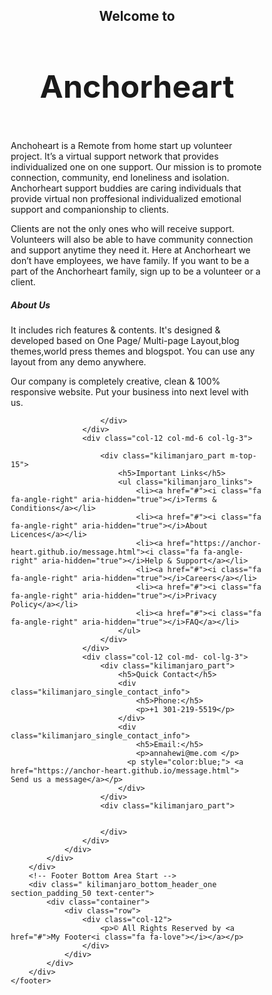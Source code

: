 <html lang="en">
<head>
<link href="//maxcdn.bootstrapcdn.com/bootstrap/4.1.1/css/bootstrap.min.css" rel="stylesheet" id="bootstrap-css">
<script src="//maxcdn.bootstrapcdn.com/bootstrap/4.1.1/js/bootstrap.min.js"></script>
<script src="//cdnjs.cloudflare.com/ajax/libs/jquery/3.2.1/jquery.min.js"></script>
<title>Anchorheart</title>
<meta charset="utf-8">
<meta name="viewport" content="width=device-width, initial-scale=1">
<meta name="author" content="Taybah Mohammad">
<style>
* {
  box-sizing: border-box;
}

body {
  font-family: Arial, Helvetica, sans-serif;
}

/* Style the header */
header {
  background-color: #666;
  padding: 30px;
  text-align: center;
  font-size: 35px;
  color: white;
}

/* Create two columns/boxes that floats next to each other */
nav {
  float: left;
  width: 30%;
  height: 300px; /* only for demonstration, should be removed */
  background: #ccc;
  padding: 20px;
}

/*style the list in the footer*/
nav2 {
  text-align: center;
  width: 500%;
  height: 200px; /* only for demonstration, should be removed */
  background: ;
  padding: 20px;
}

/* Style the list inside the menu */
nav ul {
  list-style-type: none;
  padding: 0;
}

article {
  float: left;
  padding: 20px;
  width: 100%;
  background-color: #f1f1f1;
  height: 500px; /* only for demonstration, should be removed */
}

/* Clear floats after the columns */
section::after {
  content: "";
  display: table;
  clear: both;
}

/* Responsive layout - makes the two columns/boxes stack on top of each other instead of next to each other, on small screens */
@media (max-width: 600px) {
  nav, article {
    width: 100%;
    height: auto;
  }
}
</style>
</head>
<body>

<header>
 <h2>Welcome to</h2>
 <h1 style="font-size:50px;">Anchorheart</h1>
  </header>
    
  <article>
    <p>Anchoheart is a Remote from home start up volunteer project. It’s a virtual support network that provides individualized one on one support. Our mission is to promote connection, community, end loneliness and isolation. Anchorheart support buddies are caring individuals that provide virtual non proffesional individualized emotional support and companionship to clients. </p>
    <p>Clients are not the only ones who will receive support. Volunteers will also be able to have community connection and support anytime they need it. Here at Anchorheart we don’t have employees, we have family. If you want to be a part of the Anchorheart family, sign up to be a volunteer or a client.</p>
  </article>
  <b></b>
  <b></b>
<div class="footer-dark">
        <footer class="kilimanjaro_area">
        <!-- Top Footer Area Start -->
        <div class="foo_top_header_one section_padding_100_70">
            <div class="container">
                <div class="row">
                    <div class="col-12 col-md-6 col-lg-3">
                        <div class="kilimanjaro_part">
                            <h5>About Us</h5>
                            <p>It includes rich features & contents. It's designed & developed based on One Page/ Multi-page Layout,blog themes,world press themes and blogspot. You can use any layout from any demo anywhere.</p>
                            <p>Our company is completely creative, clean & 100% responsive website. Put your business into next level with us.</p>
                        </div>
                        <div class="kilimanjaro_part m-top-15">
                          
                        </div>
                    </div>
                    <div class="col-12 col-md-6 col-lg-3">

                        <div class="kilimanjaro_part m-top-15">
                            <h5>Important Links</h5>
                            <ul class="kilimanjaro_links">
                                <li><a href="#"><i class="fa fa-angle-right" aria-hidden="true"></i>Terms & Conditions</a></li>
                                <li><a href="#"><i class="fa fa-angle-right" aria-hidden="true"></i>About Licences</a></li>
                                <li><a href="https://anchor-heart.github.io/message.html"><i class="fa fa-angle-right" aria-hidden="true"></i>Help & Support</a></li>
                                <li><a href="#"><i class="fa fa-angle-right" aria-hidden="true"></i>Careers</a></li>
                                <li><a href="#"><i class="fa fa-angle-right" aria-hidden="true"></i>Privacy Policy</a></li>
                                <li><a href="#"><i class="fa fa-angle-right" aria-hidden="true"></i>FAQ</a></li>
                            </ul>
                        </div>
                    </div>
                    <div class="col-12 col-md- col-lg-3">
                        <div class="kilimanjaro_part">
                            <h5>Quick Contact</h5>
                            <div class="kilimanjaro_single_contact_info">
                                <h5>Phone:</h5>
                                <p>+1 301-219-5519</p>
                            </div>
                            <div class="kilimanjaro_single_contact_info">
                                <h5>Email:</h5>
                                <p>annahewi@me.com </p>
                              <p style="color:blue;"> <a href="https://anchor-heart.github.io/message.html">  Send us a message</a></p>
                            </div>
                        </div>
                        <div class="kilimanjaro_part">
                         
                            
                        </div>
                    </div>
                </div>
            </div>
        </div>
        <!-- Footer Bottom Area Start -->
        <div class=" kilimanjaro_bottom_header_one section_padding_50 text-center">
            <div class="container">
                <div class="row">
                    <div class="col-12">
                        <p>© All Rights Reserved by <a href="#">My Footer<i class="fa fa-love"></i></a></p>
                    </div>
                </div>
            </div>
        </div>
    </footer>
